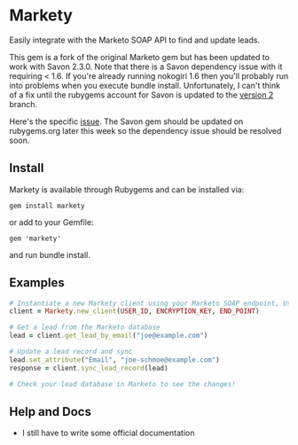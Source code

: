 # Markety
Easily integrate with the Marketo SOAP API to find and update leads.

This gem is a fork of the original Marketo gem but has been updated to work with Savon 2.3.0. Note that there is a Savon dependency issue with it requiring < 1.6. If you're already running nokogiri 1.6 then you'll probably run into problems when you execute bundle install. Unfortunately, I can't think of a fix until the rubygems account for Savon is updated to the [version 2](https://github.com/savonrb/savon/tree/version2) branch. 

Here's the specific [issue](https://github.com/savonrb/savon/issues/487). The Savon gem should be updated on rubygems.org later this week so the dependency issue should be resolved soon.

## Install
Markety is available through Rubygems and can be installed via:

```
gem install markety
```
or add to your Gemfile:

```
gem 'markety'
```

and run bundle install.

## Examples

```ruby
# Instantiate a new Markety client using your Marketo SOAP endpoint, User ID, and Encryption Key
client = Markety.new_client(USER_ID, ENCRYPTION_KEY, END_POINT) 

# Get a lead from the Marketo database
lead = client.get_lead_by_email("joe@example.com")

# Update a lead record and sync
lead.set_attribute("Email", "joe-schmoe@example.com")
response = client.sync_lead_record(lead)

# Check your lead database in Marketo to see the changes!
```

## Help and Docs

* I still have to write some official documentation